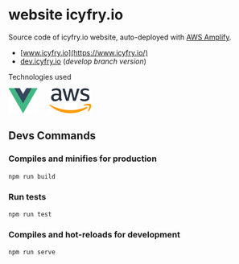 # website icyfry.io

Source code of icyfry.io website, auto-deployed with [AWS Amplify](https://aws.amazon.com/fr/amplify/). 

* [www.icyfry.io](https://www.icyfry.io/)
* [dev.icyfry.io](https://dev.icyfry.io/) (*develop branch version*)

Technologies used

<img src="doc/vue.js.png" alt="aws" title="aws" height="50"/>
&nbsp;&nbsp;&nbsp;&nbsp;
<img src="doc/aws.png" alt="aws" title="aws" height="50"/>


## Devs Commands

### Compiles and minifies for production
```
npm run build
```

### Run tests
```
npm run test
```

### Compiles and hot-reloads for development
```
npm run serve
```
